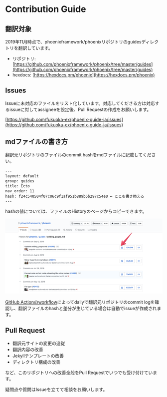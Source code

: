 # Contribution Guide

## 翻訳対象

2019年11月時点で、phoenixframework/phoenixリポジトリのguidesディレクトリを翻訳しています。

- リポジトリ: [https://github.com/phoenixframework/phoenix/tree/master/guides](https://github.com/phoenixframework/phoenix/tree/master/guides)
- hexdocs: [https://hexdocs.pm/phoenix](https://hexdocs.pm/phoenix)

## Issues

Issueに未対応のファイルをリスト化しています。対応してくださる方は対応するissueに対してassigneeを設定後、Pull Requestの作成をお願いします。

[https://github.com/fukuoka-ex/phoenix-guide-ja/issues](https://github.com/fukuoka-ex/phoenix-guide-ja/issues)

## mdファイルの書き方
翻訳元リポジトリのファイルのcommit hashをmdファイルに記載してください。


```
---
layout: default
group: guides
title: Ecto
nav_order: 11
hash: f24c540504f07c06c9f1af951b889b5b297c54e0 ← ここを書き換える
---
```

hashの値については、ファイルのHistoryのページからコピーできます。

![copy_hash](./assets/copy_hash.png)


[GitHub Actionのworkflow](https://github.com/fukuoka-ex/phoenix-guide-ja/blob/master/.github/workflows/check_hash.yml)によってdailyで翻訳元リポジトリのcommit logを確認し、翻訳ファイルのhashと差分が生じている場合は自動でissueが作成されます。


## Pull Request

- 翻訳元サイトの変更の追従
- 翻訳内容の改善
- Jekyllテンプレートの改善
- ディレクトリ構成の改善

など、このリポジトリへの改善全般をPull Requestでいつでも受け付けています。

疑問点や質問はIssueを立てて相談をお願いします。